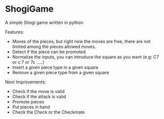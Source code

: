 # ShogiGame

A simple Shogi game written in python

Features:

- Moves of the pieces, but right now the moves are free, there are not limited among the pieces allowed moves.
- Detect if the piece can be promoted.
- Normalize the inputs, you can introduce the square as you want (e.g: C7 or c 7 or 7c .....)
- Insert a given piece type in a given square
- Remove a given piece type from a given square

Next Improvements:
- Check if the move is valid
- Check if the attack is valid
- Promote pieces
- Put pieces in hand
- Check the Check or the Checkmate
